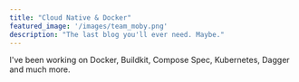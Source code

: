 ```yaml
---
title: "Cloud Native & Docker"
featured_image: '/images/team_moby.png'
description: "The last blog you'll ever need. Maybe."
---
```

I've been working on Docker, Buildkit, Compose Spec, Kubernetes, Dagger and much more.

